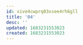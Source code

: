```yaml
---
id: xive4cwprq03xsee4rh6gll
title: '04'
desc: ''
updated: 1683231553023
created: 1683231553023
---
```

